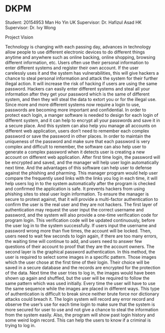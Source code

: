 # DKPM

Student: 20154953 Man Ho Yin
UK Supervisor: Dr. Hafizul Asad
HK Supervisor: Dr. Ivy Wong

Project Vision

Technology is changing with each passing day, advances in technology allow people to use different electronic devices to do different things anytime and anywhere such as online backing, online shopping, browsing different information, etc. Users often use their personal information to enter different systems and register their own account. If the user carelessly uses it and the system has vulnerabilities, this will give hackers a chance to steal personal information and attack the system for their further illegal action. It will increase the risk of hacking if users are using the same password. Hackers can easily enter different systems and steal all your information after they get your password which is the same of different system, and then they will steal the data to extort you or for the illegal use.
Since more and more different systems now require a login to use, passwords are becoming more important and confidential. In order to protect each login, a manger software is needed to design for each login of different system, and it can help to encrypt all your passwords and save it in a secure place. And this system can also help you manage all accounts on different web application, users don’t need to remember each complex password or save the password in other places. In order to maintain the uniqueness of the password and make sure that each password is very complex and difficult to remember, the software can also help user to generate a complex password when it detects user is creating a new account on different web application. After first time login, the password will be encrypted and saved, and the manager will help user login automatically next time. And the advantages of this software can help user to defense against the phishing and pharming. This manager program would help user compare the frequently used links with the links you log in each time, it will help users log in to the system automatically after the program is checked and confirmed the application is safe. It prevents hackers from using phishing sites to steal user login information.
 To ensure the manager is secure to protest against, that it will provide a multi-factor authentication to confirm the user is the real user and they are not hackers. The first layer of authentication may request the user input the correct username and password, and the system will also provide a one-time verification code for program login. This verification code will be updated continuously, before the user log in to the system successfully. If users input the username and password wrong more than five times, the account will be locked. Then, users need to wait few seconds to login again, if there are too many errors, the waiting time will continue to add, and users need to answer few questions of their account to proof that they are the account owners. The second layer is the graphical password authentication. In this method, the user is required to select some images in a specific pattern. Those images which the user chose at the first time of their login. Their choice will be saved in a secure database and the records are encrypted for the protection of the data. Next time the user tries to log in, the images would have been shown up again and shuffled, but the user will be required to follow the same pattern which was used initially. Every time the user will have to use the same sequence while the images are placed in different ways. This type of authentication is difficult to break since neither brute force nor dictionary attacks could breach it.
The login system will record any error record and observe the user’s use for each time login to make sure that the system is more secured for user to use and not give a chance to steal the information from the system easily. Also, the program will show past login history and some weird login record. This can help the users to know if a criminal is trying to log in.
